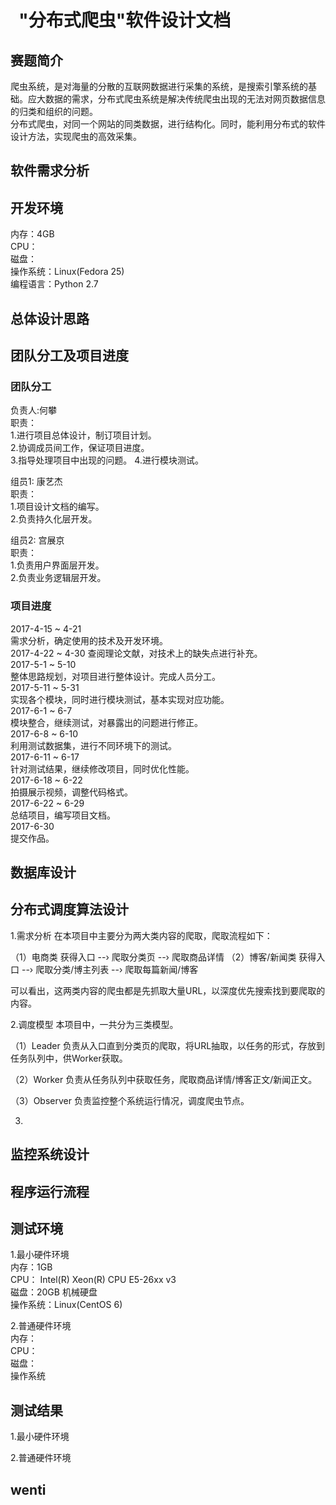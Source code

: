 #   "分布式爬虫"软件设计文档 

## 赛题简介
爬虫系统，是对海量的分散的互联网数据进行采集的系统，是搜索引擎系统的基础。应大数据的需求，分布式爬虫系统是解决传统爬虫出现的无法对网页数据信息的归类和组织的问题。  
分布式爬虫，对同一个网站的同类数据，进行结构化。同时，能利用分布式的软件设计方法，实现爬虫的高效采集。  

## 软件需求分析

## 开发环境

内存：4GB  
CPU：  
磁盘：  
操作系统：Linux(Fedora 25)  
编程语言：Python 2.7

## 总体设计思路
## 团队分工及项目进度 

### 团队分工

负责人:何攀     
职责：   
     1.进行项目总体设计，制订项目计划。  
     2.协调成员间工作，保证项目进度。  
     3.指导处理项目中出现的问题。
     4.进行模块测试。

组员1: 康艺杰  
职责：  
     1.项目设计文档的编写。  
     2.负责持久化层开发。  

组员2: 宫展京  
职责：  
     1.负责用户界面层开发。  
     2.负责业务逻辑层开发。  
      
### 项目进度  

2017-4-15 ~ 4-21  
    需求分析，确定使用的技术及开发环境。  
2017-4-22 ~ 4-30
    查阅理论文献，对技术上的缺失点进行补充。  
2017-5-1 ~ 5-10  
    整体思路规划，对项目进行整体设计。完成人员分工。  
2017-5-11 ~ 5-31  
    实现各个模块，同时进行模块测试，基本实现对应功能。  
2017-6-1 ~ 6-7  
    模块整合，继续测试，对暴露出的问题进行修正。  
2017-6-8 ~ 6-10  
    利用测试数据集，进行不同环境下的测试。  
2017-6-11 ~ 6-17  
    针对测试结果，继续修改项目，同时优化性能。  
2017-6-18 ~ 6-22  
    拍摄展示视频，调整代码格式。  
2017-6-22 ~ 6-29  
    总结项目，编写项目文档。  
2017-6-30  
    提交作品。  


## 数据库设计
## 分布式调度算法设计

1.需求分析
在本项目中主要分为两大类内容的爬取，爬取流程如下：

（1）电商类
获得入口 --› 爬取分类页 --› 爬取商品详情
（2）博客/新闻类
获得入口 --› 爬取分类/博主列表 --› 爬取每篇新闻/博客

可以看出，这两类内容的爬虫都是先抓取大量URL，以深度优先搜索找到要爬取的内容。

2.调度模型
本项目中，一共分为三类模型。

（1）Leader
负责从入口直到分类页的爬取，将URL抽取，以任务的形式，存放到任务队列中，供Worker获取。

（2）Worker
负责从任务队列中获取任务，爬取商品详情/博客正文/新闻正文。

（3）Observer
负责监控整个系统运行情况，调度爬虫节点。

3.
## 监控系统设计

## 程序运行流程

## 测试环境
1.最小硬件环境  
内存：1GB  
CPU： Intel(R) Xeon(R) CPU E5-26xx v3  
磁盘：20GB 机械硬盘  
操作系统：Linux(CentOS 6)  

2.普通硬件环境  
内存：  
CPU：  
磁盘：  
操作系统   

## 测试结果
1.最小硬件环境

2.普通硬件环境
##  wenti 


